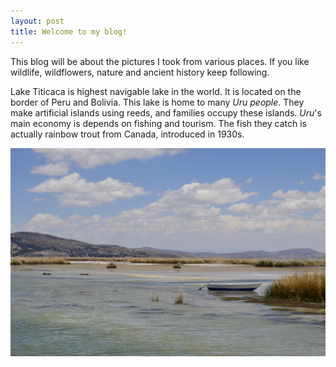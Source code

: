 ```yaml
---
layout: post
title: Welcome to my blog!
---
```


This blog will be about the pictures I took from various places.
If you like wildlife, wildflowers, nature and ancient history keep following.

Lake Titicaca is highest navigable lake in the world. It is located on the border of Peru and Bolivia. This lake is home to many *Uru people*. They make artificial islands using reeds, and families occupy these islands. *Uru*'s main economy is depends on fishing and tourism. The fish they catch is actually rainbow trout from Canada, introduced in 1930s.

![alt_text](https://github.com/K3ra-y/K3ra-y.github.io/blob/master/images/_DSC0145.JPG?raw=true)
